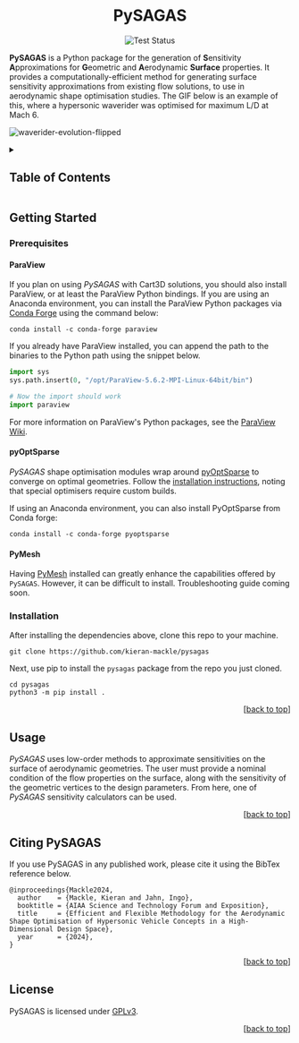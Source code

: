 <a name="readme-top"></a>

<h1 align="center">PySAGAS</h1>

<p align="center">
  <a><img src="https://github.com/0x6080604052/analytics/actions/workflows/tests.yml/badge.svg" alt="Test Status" class="center"></a>
</p>



<!-- start intro -->
**PySAGAS** is a Python package for the generation of **S**ensitivity **A**pproximations
for **G**eometric and **A**erodynamic **Surface** properties. It provides a 
computationally-efficient method for generating surface sensitivity approximations from 
existing flow solutions, to use in aerodynamic shape optimisation studies. The GIF below 
is an example of this, where a hypersonic waverider was optimised for maximum L/D at Mach
6.

<!-- end intro -->



![waverider-evolution-flipped](https://github.com/kieran-mackle/pysagas/assets/60687606/4c78a82c-8f20-4235-baf3-ad57bda4945d)



<!-- TABLE OF CONTENTS -->
<details>
  <summary><h2>Table of Contents</h2></summary>
  <ol>
    <li>
      <a href="#getting-started">Getting Started</a>
      <ul>
        <li><a href="#prerequisites">Prerequisites</a></li>
        <li><a href="#installation">Installation</a></li>
      </ul>
    </li>
    <li><a href="#usage">Usage</a></li>
    <li><a href="#citing-pysagas">Citing</a></li>
    <li><a href="#license">License</a></li>
  </ol>
</details>



## Getting Started
<!-- start getting started -->

### Prerequisites


#### ParaView
If you plan on using *PySAGAS* with Cart3D solutions, you should also install ParaView, or at 
least the ParaView Python bindings. If you are using an Anaconda environment, you can install 
the ParaView Python packages via
[Conda Forge](https://anaconda.org/conda-forge/paraview) using 
the command below:

```
conda install -c conda-forge paraview
```

If you already have ParaView installed, you can append the path to the binaries to the Python 
path using the snippet below.

```python
import sys
sys.path.insert(0, "/opt/ParaView-5.6.2-MPI-Linux-64bit/bin")

# Now the import should work
import paraview
```

For more information on ParaView's Python packages, see the 
[ParaView Wiki](https://www.paraview.org/Wiki/PvPython_and_PvBatch).


#### pyOptSparse

*PySAGAS* shape optimisation modules wrap around 
[pyOptSparse](https://mdolab-pyoptsparse.readthedocs-hosted.com/en/latest/index.html) to converge on optimal geometries. Follow the
[installation instructions](https://mdolab-pyoptsparse.readthedocs-hosted.com/en/latest/install.html), noting that special optimisers require custom builds.

If using an Anaconda environment, you can also install PyOptSparse from Conda forge:

```
conda install -c conda-forge pyoptsparse
```

#### PyMesh

Having [PyMesh](https://github.com/PyMesh/PyMesh) installed can greatly enhance the capabilities
offered by `PySAGAS`. However, it can be difficult to install. Troubleshooting guide coming soon.


### Installation
After installing the dependencies above, clone this repo to your machine.

```
git clone https://github.com/kieran-mackle/pysagas
```

Next, use pip to install the `pysagas` package from the repo you 
just cloned.

```
cd pysagas
python3 -m pip install .
```

<!-- end getting started -->

<p align="right">[<a href="#readme-top">back to top</a>]</p>


## Usage

<!-- start usage -->

*PySAGAS* uses low-order methods to approximate sensitivities on the surface of aerodynamic 
geometries. The user must provide a nominal condition of the flow properties on the surface, along
with the sensitivity of the geometric vertices to the design parameters. From here, one of *PySAGAS* sensitivity calculators can be used.


<!-- end usage -->

<p align="right">[<a href="#readme-top">back to top</a>]</p>



## Citing PySAGAS
If you use PySAGAS in any published work, please cite it using the BibTex reference below.

```text
@inproceedings{Mackle2024,
  author    = {Mackle, Kieran and Jahn, Ingo},
  booktitle = {AIAA Science and Technology Forum and Exposition},
  title     = {Efficient and Flexible Methodology for the Aerodynamic Shape Optimisation of Hypersonic Vehicle Concepts in a High-Dimensional Design Space},
  year      = {2024},
}
```

<p align="right">[<a href="#readme-top">back to top</a>]</p>


## License
PySAGAS is licensed under [GPLv3](COPYING).

<p align="right">[<a href="#readme-top">back to top</a>]</p>
